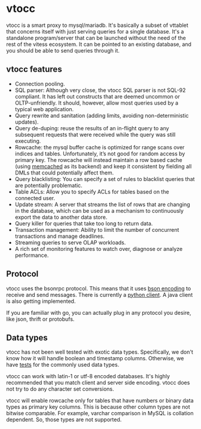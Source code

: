 # vtocc

vtocc is a smart proxy to mysql/mariadb. It's basically a subset of
vttablet that concerns itself with just serving queries for a
single database. It's a standalone program/server that can be
launched without the need of the rest of the vitess ecosystem.
It can be pointed to an existing database, and you should be able
to send queries through it.

## vtocc features
* Connection pooling.
* SQL parser: Although very close, the vtocc SQL parser is not SQL-92
  compliant. It has left out constructs that are deemed uncommon or
  OLTP-unfriendly. It should, however, allow most queries used by a
  typical web application.
* Query rewrite and sanitation (adding limits, avoiding non-deterministic updates).
* Query de-duping: reuse the results of an in-flight query to any
  subsequent requests that were received while the query was still
  executing.
* Rowcache: the mysql buffer cache is optimized for range scans over
  indices and tables. Unfortunately, it’s not good for random access
  by primary key. The rowcache will instead maintain a row based cache
  (using [memcached](http://memcached.org/) as its backend) and keep it
  consistent by fielding all DMLs that could potentially affect them.
* Query blacklisting: You can specify a set of rules to blacklist queries
  that are potentially problematic.
* Table ACLs: Allow you to specify ACLs for tables based on the connected
  user.
* Update stream: A server that streams the list of rows that are changing
  in the database, which can be used as a mechanism to continuously export
  the data to another data store.
* Query killer for queries that take too long to return data.
* Transaction management: Ability to limit the number of concurrent
  transactions and manage deadlines.
* Streaming queries to serve OLAP workloads.
* A rich set of monitoring features to watch over, diagnose or analyze performance.

## Protocol
vtocc uses the bsonrpc protocol. This means that it uses [bson encoding](http://bsonspec.org)
to receive and send messages. There is currently a [python client](https://github.com/youtube/vitess/blob/master/py/vtdb/tablet.py). A java client is
also getting implemented.

If you are familiar with go, you can actually plug in any protocol you desire, like json,
thrift or protobufs.

## Data types
vtocc has not been well tested with exotic data types. Specifically, we don't know how it
will handle boolean and timestamp columns. Otherwise, we have [tests](https://github.com/youtube/vitess/blob/master/test/test_data/test_schema.sql#L45) for
the commonly used data types.

vtocc can work with latin-1 or utf-8 encoded databases. It's highly recommended that you match
client and server side encoding. vtocc does not try to do any character set conversions.

vtocc will enable rowcache only for tables that have numbers or binary data types as primary
key columns. This is because other column types are not bitwise comparable. For example,
varchar comparison in MySQL is collation dependent. So, those types are not supported.
